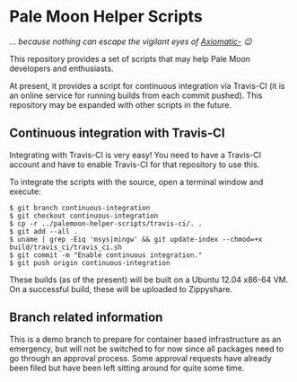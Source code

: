 # Pale Moon Helper Scripts

_... because nothing can escape the vigilant eyes of [Axiomatic-](https://github.com/Axiomatic-) :wink:_

This repository provides a set of scripts that may help Pale Moon developers and enthusiasts.

At present, it provides a script for continuous integration via Travis-CI (it is an online service for running builds from each commit pushed). This repository may be expanded with other scripts in the future.


## Continuous integration with Travis-CI

Integrating with Travis-CI is very easy! You need to have a Travis-CI account and have to enable Travis-CI for that repository to use this.

To integrate the scripts with the source, open a terminal window and execute:

	$ git branch continuous-integration
	$ git checkout continuous-integration
	$ cp -r ../palemoon-helper-scripts/travis-ci/. .
	$ git add --all .
	$ uname | grep -Eiq 'msys|mingw' && git update-index --chmod=+x build/travis_ci/travis_ci.sh
	$ git commit -m "Enable continuous integration."
	$ git push origin continuous-integration

These builds (as of the present) will be built on a Ubuntu 12.04 x86-64 VM. On a successful build, these will be uploaded to Zippyshare.

## Branch related information

This is a demo branch to prepare for container based infrastructure as an emergency, but will not be switched to for now since all packages need to go through an approval process. Some approval requests have already been filed but have been left sitting around for quite some time.
